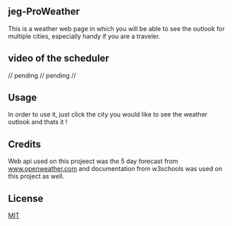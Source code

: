 ## jeg-ProWeather
This is a weather web page in which you will be able to see the outlook for multiple cities, especially handy if you are a traveler.
## video of the scheduler

// pending // pending //
 

## Usage
In order to use it, just click the city you would like to see the weather outlook and thats it !

## Credits
Web api used on this projeect was the 5 day forecast from www.openweather.com and documentation from w3schools was used on this project as well.

## License
[MIT](https://choosealicense.com/licenses/mit/)
